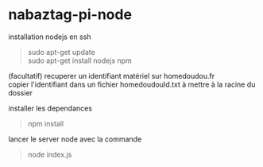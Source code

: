 # nabaztag-pi-node

installation nodejs en ssh 

> sudo apt-get update  
> sudo apt-get install nodejs npm

(facultatif) recuperer un identifiant matériel sur homedoudou.fr  
copier l'identifiant dans un fichier homedoudouId.txt à mettre à la racine du dossier

installer les dependances

> npm install

lancer le server node avec la commande

> node index.js  
